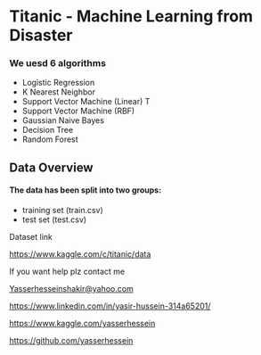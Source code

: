 
# Titanic - Machine Learning from Disaster
 
### We uesd 6 algorithms 
 
* Logistic Regression 
* K Nearest Neighbor 
* Support Vector Machine (Linear) T
* Support Vector Machine (RBF) 
* Gaussian Naive Bayes 
* Decision Tree 
* Random Forest


## Data Overview

#### The data has been split into two groups:

* training set (train.csv)
* test set (test.csv)

Dataset link

https://www.kaggle.com/c/titanic/data






If you want help plz contact me

Yasserhesseinshakir@yahoo.com

https://www.linkedin.com/in/yasir-hussein-314a65201/

https://www.kaggle.com/yasserhessein

https://github.com/yasserhessein
